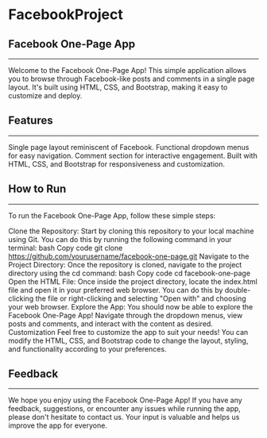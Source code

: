 ﻿# FacebookProject

<h2>Facebook One-Page App</h2>
<hr>
Welcome to the Facebook One-Page App! This simple application allows you to browse through Facebook-like posts and comments in a single page layout. It's built using HTML, CSS, and Bootstrap, making it easy to customize and deploy.

<h2>Features</h2>
<hr>
Single page layout reminiscent of Facebook.
Functional dropdown menus for easy navigation.
Comment section for interactive engagement.
Built with HTML, CSS, and Bootstrap for responsiveness and customization.

<h2>How to Run</h2>
<hr>
To run the Facebook One-Page App, follow these simple steps:

Clone the Repository: Start by cloning this repository to your local machine using Git. You can do this by running the following command in your terminal:
bash
Copy code
git clone https://github.com/yourusername/facebook-one-page.git
Navigate to the Project Directory: Once the repository is cloned, navigate to the project directory using the cd command:
bash
Copy code
cd facebook-one-page
Open the HTML File: Once inside the project directory, locate the index.html file and open it in your preferred web browser. You can do this by double-clicking the file or right-clicking and selecting "Open with" and choosing your web browser.
Explore the App: You should now be able to explore the Facebook One-Page App! Navigate through the dropdown menus, view posts and comments, and interact with the content as desired.
Customization
Feel free to customize the app to suit your needs! You can modify the HTML, CSS, and Bootstrap code to change the layout, styling, and functionality according to your preferences.

<h2>Feedback</h2>
<hr>
We hope you enjoy using the Facebook One-Page App! If you have any feedback, suggestions, or encounter any issues while running the app, please don't hesitate to contact us. Your input is valuable and helps us improve the app for everyone.
